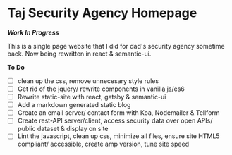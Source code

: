 # Taj Security Agency Homepage

***Work In Progress***

This is a single page website that I did for dad's security agency sometime back. Now being rewritten in react & semantic-ui.

__To Do__
- [ ] clean up the css, remove unnecesary style rules
- [ ] Get rid of the jquery/ rewrite components in vanilla js/es6
- [ ] Rewrite static-site with react, gatsby & semantic-ui
- [ ] Add a markdown generated static blog
- [ ] Create an email server/ contact form with Koa, Nodemailer & Tellform
- [ ] Create rest-API server/client, access security data over open APIs/ public dataset & display on site
- [ ] Lint the javascript, clean up css, minimize all files, ensure site HTML5 compliant/ accessible, create amp version, tune site speed
